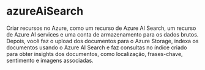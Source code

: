 # azureAiSearch

Criar recursos no Azure, como um recurso de Azure AI Search, um recurso de Azure AI services e uma conta de armazenamento para os dados brutos. Depois, você faz o upload dos documentos para o Azure Storage, indexa os documentos usando o Azure AI Search e faz consultas no índice criado para obter insights dos documentos, como localização, frases-chave, sentimento e imagens associadas.
